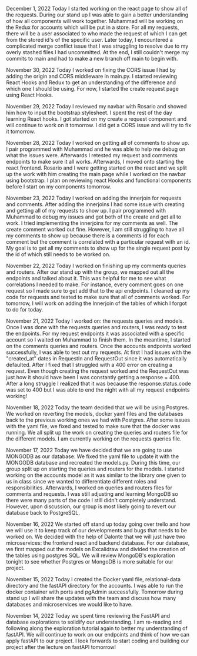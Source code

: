 December 1, 2022
Today I started working on the react page to show all of the requests. During our stand up I was able to gain a better understanding of how all components will work together. Muhammad will be working on the Redux for accounts which will be put in a store. For all my requests, there will be a user associated to who made the request of which I can get from the stored id's of the specific user. Later today, I encountered a complicated merge conflict issue that I was struggling to resolve due to my overly stashed files I had uncommitted. At the end, I still couldn't merge my commits to main and had to make a new branch off main to begin with.

November 30, 2022
Today I worked on fixing the CORS issue I had by adding the origin and CORS middleware in main.py. I started reviewing React Hooks and Redux to get an understanding of the difference and which one I should be using. For now, I started the create request page using React Hooks.

November 29, 2022
Today I reviewed my navbar with Rosario and showed him how to input the bootstrap stylesheet. I spent the rest of the day learning React hooks. I got started on my create a request component and will continue to work on it tomorrow. I did get a CORS issue and will try to fix it tomorrow.

November 28, 2022
Today I worked on getting all of comments to show up. I pair programmed with Muhammad and he was able to help me debug on what the issues were. Afterwards I retested my request and comments endpoints to make sure it all works. Afterwards, I moved onto starting the react frontend. Rosario and I were getting started on the react and we split up the work with him creating the main page while I worked on the navbar using bootstrap. I plan on reviewing react Hooks and functional components before I start on my components tomorrow.

November 23, 2022
Today I worked on adding the innerjoin for requests and comments. After adding the innerjoins I had some issue with creating and getting all of my requests to show up. I pair programmed with Muhammad to debug my issues and got both of the create and get all to work. I tried implementing the innerjoins for my comments as well. The create comment worked out fine. However, I am still struggling to have all my comments to show up because there is a comments id for each comment but the comment is correlated with a particular request with an id. My goal is to get all my comments to show up for the single request post by the id of which still needs to be worked on.

November 22, 2022
Today I worked on finishing up my comments queries and routers. After our stand up with the group, we mapped out all the endpoints and talked about it. This was helpful for me to see what correlations I needed to make. For instance, every comment goes on one request so I made sure to get add that to the api endpoints. I cleaned up my code for requests and tested to make sure that all of comments worked. For tomorrow, I will work on adding the Innerjoin of the tables of which I forgot to do for today.

November 21, 2022
Today I worked on: the requests queries and models. Once I was done with the requests queries and routers, I was ready to test the endpoints. For my request endpoints it was associated with a specific account so I waited on Muhammad to finish them. In the meantime, I started on the comments queries and routers. Once the accounts endpoints worked successfully, I was able to test out my requests. At first I had issues with the "created_at" dates in RequestIn and RequestOut since it was automatically defaulted. After I fixed that I struggled with a 400 error on creating a request. Even though creating the request worked and the RequestOut was just how it should have been I was constantly getting a response = 400. After a long struggle I realized that it was because the response.status.code was set to 400 but I was able to end the night with all my request endpoints working!

November 18, 2022
Today the team decided that we will be using Postgres. We worked on reverting the models, docker yaml files and the databases back to the previous working ones we had with Postgres. After some issues with the yaml file, we fixed and tested to make sure that the docker was running. We all split up the work on creating the queries and routers file for the different models. I am currently working on the requests queries file.

November 17, 2022
Today we have decided that we are going to use MONGODB as our database. We fixed the yaml file to update it with the MONGODB database and recreated the models.py. During this time, our group split up on starting the queries and routers for the models. I started working on the accounts model as it was similar to the library one given to us in class since we wanted to differentiate different roles and responsibilities. Afterwards, I worked on queries and routers files for comments and requests. I was still adjusting and learning MongoDB so there were many parts of the code I still didn't completely understand. However, upon discussion, our group is most likely going to revert our database back to PostgreSQL.

November 16, 2022
We started off stand up today going over trello and how we will use it to keep track of our developments and bugs that needs to be worked on. We decided with the help of Dalonte that we will just have two microservices: the frontend react and backend database. For our database, we first mapped out the models on Excalidraw and divided the creation of the tables using postgres SQL. We will review MongoDB's exploration tonight to see whether Postgres or MongoDB is more suitable for our project.

November 15, 2022
Today I created the Docker yaml file, relational-data directory and the fastAPI directory for the accounts. I was able to run the docker container with ports and pgAdmin successfully. Tomorrow during stand up I will share the updates with the team and discuss how many databases and microservices we would like to have.

November 14, 2022
Today we spent time reviewing the FastAPI and database explorations to solidify our understanding. I am re-reading and following along the exploration tutorial again to better my understanding of fastAPI. We will continue to work on our endpoints and think of how we can apply fastAPI to our project. I look forwards to start coding and building our project after the lecture on fastAPI tomorrow!

